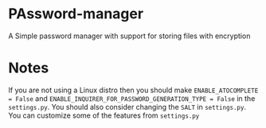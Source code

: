 # PAssword-manager
A Simple password manager with support for storing files with encryption

# Notes

If you are not using a Linux distro then you should make `ENABLE_ATOCOMPLETE = False` and `ENABLE_INQUIRER_FOR_PASSWORD_GENERATION_TYPE = False` in the `settings.py`. You should also consider changing the `SALT` in `settings.py`.
You can customize some of the features from `settings.py`
